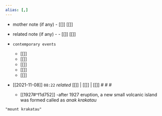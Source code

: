 ```yaml
---
alias: [,]
---
```

- mother note (if any)
		- [[]] [[]]
- related note (if any) -
		- [[]] [[]]
- `contemporary events`
	- [[]]
	- [[]]
	- [[]]
	- [[]]
	- [[]]

- [[2021-11-08]]  `08:22` _related_ [[]] | [[]] | [[]] # # #
	- [[1927#^f1d752]]
	-after 1927 eruption, a new small volcanic island was formed called as _anak krakatau_

```query
"mount krakatau"
```